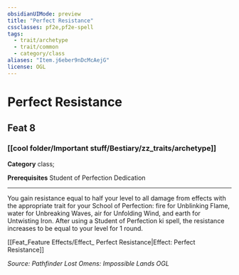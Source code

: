 ```yaml
---
obsidianUIMode: preview
title: "Perfect Resistance"
cssclasses: pf2e,pf2e-spell
tags:
  - trait/archetype
  - trait/common
  - category/class
aliases: "Item.j6eber9nDcMcAejG"
license: OGL
---
```

# Perfect Resistance
## Feat 8
### [[cool folder/Important stuff/Bestiary/zz_traits/archetype]]

**Category** class; 



**Prerequisites** Student of Perfection Dedication
* * *
You gain resistance equal to half your level to all damage from effects with the appropriate trait for your School of Perfection: fire for Unblinking Flame, water for Unbreaking Waves, air for Unfolding Wind, and earth for Untwisting Iron. After using a Student of Perfection ki spell, the resistance increases to be equal to your level for 1 round.

[[Feat_Feature Effects/Effect_ Perfect Resistance|Effect: Perfect Resistance]]

*Source: Pathfinder Lost Omens: Impossible Lands*
*OGL*